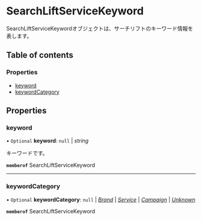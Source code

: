 # SearchLiftServiceKeyword


<div lang=\"ja\">SearchLiftServiceKeywordオブジェクトは、サーチリフトのキーワード情報を表します。</div> 

## Table of contents

### Properties

- [keyword](searchliftservicekeyword.md#keyword)
- [keywordCategory](searchliftservicekeyword.md#keywordcategory)

## Properties

### keyword

• `Optional` **keyword**: ``null`` \| *string*

<div lang=\"ja\">キーワードです。</div> 

**`memberof`** SearchLiftServiceKeyword

___

### keywordCategory

• `Optional` **keywordCategory**: ``null`` \| [*Brand*](./enums/searchliftservicekeywordcategory.md#brand) \| [*Service*](./enums/searchliftservicekeywordcategory.md#service) \| [*Campaign*](./enums/searchliftservicekeywordcategory.md#campaign) \| [*Unknown*](./enums/searchliftservicekeywordcategory.md#unknown)

**`memberof`** SearchLiftServiceKeyword
